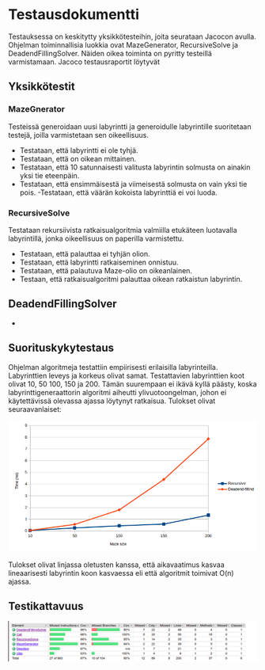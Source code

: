 # Testausdokumentti
Testauksessa on keskitytty yksikkötesteihin, joita seurataan Jacocon avulla. Ohjelman toiminnallisia luokkia ovat MazeGenerator, RecursiveSolve ja DeadendFillingSolver. Näiden oikea toiminta on pyritty testeillä varmistamaan. Jacoco testausraportit löytyvät 

## Yksikkötestit

### MazeGnerator
Testeissä generoidaan uusi labyrintti ja generoidulle labyrintille suoritetaan testejä, joilla varmistetaan sen oikeellisuus.
- Testataan, että labyrintti ei ole tyhjä.
- Testataan, että on oikean mittainen.
- Testataan, että 10 satunnaisesti valitusta labyrintin solmusta on ainakin yksi tie eteenpäin.
- Testataan, että ensimmäisestä ja viimeisestä solmusta on vain yksi tie pois.
-Testataan, että väärän kokoista labyrinttiä ei voi luoda.


### RecursiveSolve
Testataan rekursiivista ratkaisualgoritmia valmiilla etukäteen luotavalla labyrintillä, jonka oikeellisuus on paperilla varmistettu.

- Testataan, että palauttaa ei tyhjän olion.
- Testataan, että labyrintti ratkaiseminen onnistuu.
- Testataan, että palautuva Maze-olio on oikeanlainen.
- Testaan, että ratkaisualgoritmi palauttaa oikean ratkaistun labyrintin.

## DeadendFillingSolver

- 


## Suorituskykytestaus
Ohjelman algoritmeja testattiin empiirisesti erilaisilla labyrinteilla. Labyrinttien leveys ja korkeus olivat samat. Testattavien labyrinttien koot olivat 10, 50 100, 150 ja 200. Tämän suurempaan ei ikävä kyllä päästy, koska labyrinttigeneraattorin algoritmi aiheutti ylivuotoongelman, johon ei käytettävissä olevassa ajassa löytynyt ratkaisua. Tulokset olivat seuraavanlaiset:

![suoritustestaus](/documents/kuvat/performance.png)

Tulokset olivat linjassa oletusten kanssa, että aikavaatimus kasvaa lineaarisesti labyrintin koon kasvaessa eli että algoritmit toimivat O(n) ajassa.

## Testikattavuus

![testikattavuus](/documents/kuvat/testcoverage.png)



